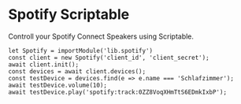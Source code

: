 # Spotify Scriptable
Controll your Spotify Connect Speakers using Scriptable.

	let Spotify = importModule('lib.spotify')
	const client = new Spotify('client_id', 'client_secret');
	await client.init();
	const devices = await client.devices();
	const testDevice = devices.find(e => e.name === 'Schlafzimmer');
	await testDevice.volume(10);
	await testDevice.play('spotify:track:0ZZ8VoqXHmTtS6EDmkIxbP');

